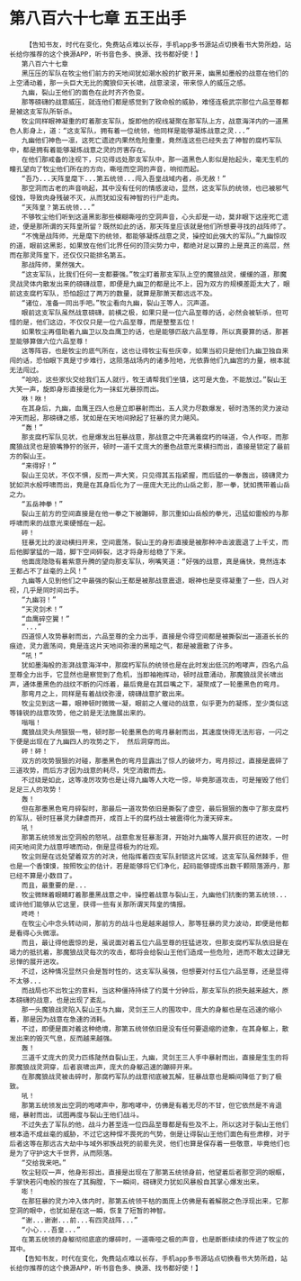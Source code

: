 # 第八百六十七章 五王出手
        【告知书友，时代在变化，免费站点难以长存，手机app多书源站点切换看书大势所趋，站长给你推荐的这个换源APP，听书音色多、换源、找书都好使！】
       第八百六十七章
       黑压压的军队在牧尘他们前方的天地间犹如潮水般的扩散开来，幽黑如墨般的战意在他们的上空涌动着，那一头巨大无比的魔狼仰天长啸，战意滚滚，带来惊人的威压之感。
       九幽，裂山王他们的面色在此时齐齐色变。
       那等磅礴的战意威压，就连他们都是感觉到了致命般的威胁，难怪连极武宗那位六品至尊都是被这支军队所斩杀。
       牧尘同样眼神凝重的盯着那支军队，旋即他的视线凝聚在那军队上方，战意海洋内的一道黑色人影身上，道：“这支军队，拥有着一位统领，他同样是能够凝炼战意之灵...”
       九幽他们神色一凛，这死亡遗迹内果然危险重重，竟然连这些已经失去了神智的腐朽军队中，都是拥有着能够凝炼战意之灵的厉害存在。
       在他们那戒备的注视下，只见得远处那支军队中，那一道黑色人影似是抬起头，毫无生机的瞳孔望向了牧尘他们所在的方向，嘶哑而空洞的声音，响彻而起。
       “吾乃...天阵皇麾下...第五统领...闯入吾皇战域内者，杀无赦！”
       那空洞而古老的声音响起，其中没有任何的情感波动，显然，这支军队的统领，也已被邪气侵蚀，导致肉身残破不灭，从而犹如没有神智的行尸走肉。
       “天阵皇？第五统领...”
       不够牧尘他们听到这道黑影那些模糊嘶哑的空洞声音，心头却是一动，莫非眼下这座死亡遗迹，便是那所谓的天阵皇所留？既然如此的话，那天阵皇应该就是他们所想要寻找的战阵师了。
       “不愧是战阵师，光是麾下的统领，都能够凝炼战意之灵，操控如此强大的军队。”九幽惊叹的道，眼前这黑影，如果放在他们北界任何的顶尖势力中，都绝对足以算的上是真正的高层，然而在那灵阵皇下，还仅仅只能排名第五。
       那战阵师，果然强大。
       “这支军队，比我们任何一支都要强。”牧尘盯着那支军队上空的魔狼战灵，缓缓的道，那魔灵战灵体内散发出来的磅礴战意，即便是九幽卫的都是比不上，因为双方的规模差距太大了，眼前这支腐朽军队，恐怕超过了两万的数量，就算是那萧天都远远不及。
       “诸位，准备一同出手吧。”牧尘看向九幽，裂山王等人，沉声道。
       眼前这支军队虽然战意磅礴，前横之极，如果只是一位六品至尊的话，必然会被斩杀，但可惜的是，他们这边，不仅仅只是一位六品至尊，而是整整五位！
       如果牧尘再借助着九幽卫以及血鹰卫的话，也是能够匹敌六品至尊，所以真要算的话，那甚至能够算做六位六品至尊！
       这等阵容，也是牧尘的底气所在，这也让得牧尘有些庆幸，如果当初只是他们九幽卫独自来闯的话，恐怕眼下真是寸步难行，这陨落战场内的诸多险地，光依靠他们九幽宫的力量，根本就无法闯过。
       “哈哈，这些家伙交给我们五人就行，牧王请帮我们坐镇，这可是大鱼，不能放过。”裂山王大笑一声，旋即身形直接是化为一抹虹光暴掠而出。
       咻！咻！
       在其身后，九幽，血鹰王四人也是立即暴射而出，五人灵力尽数爆发，顿时浩荡的灵力波动冲天而起，那磅礴之感，犹如是在天地间掀起了狂暴的灵力飓风。
       “轰！”
       那支腐朽军队见状，也是爆发出狂暴战意，那战意之中充满着腐朽的味道，令人作呕，而那魔狼战灵也是狼嘴狰狞的张开，顿时一道千丈庞大的墨色战意光束横扫而出，直接是锁定了最前方的裂山王。
       “来得好！”
       裂山王见状，不仅不惧，反而一声大笑，只见得其五指紧握，而后猛的一拳轰出，磅礴灵力犹如洪水般呼啸而出，竟是在其身后化为了一座庞大无比的山岳之影，那一拳，犹如携带着山岳之力。
       “五岳神拳！”
       裂山王前方的空间直接是在他一拳之下被蹦碎，那沉重如山岳般的拳光，迅猛如雷般的与那呼啸而来的战意光束硬憾在一起。
       砰！
       狂暴无比的波动横扫开来，空间震荡，裂山王的身形直接是被那种冲击波震退了上千丈，而后他脚掌猛的一踏，脚下空间碎裂，这才将身形给稳了下来。
       他面庞隐隐有着紫意升腾的望向那支军队，咧嘴笑道：“好强的战意，真是痛快，竟然连本王都占不了丝毫的上风！”
       九幽等人见到他们之中最强的裂山王都是被那战意震退，眼神也是变得凝重了一些，四人对视，几乎是同时间出手。
       “九幽羽！”
       “天灵剑术！”
       “血鹰碎空翼！”
       “...”
       四道惊人攻势暴射而出，六品至尊的全力出手，直接是令得空间都是被撕裂出一道道长长的痕迹，灵力震荡间，竟是连这片天地间弥漫的黑暗之气，都是被震散了许多。
       “吼！”
       犹如墨海般的澎湃战意海洋中，那腐朽军队的统领也是在此时发出低沉的咆哮声，四名六品至尊全力出手，它显然也是察觉到了危机，当即袖袍挥动，顿时战意涌动，那魔狼战灵长啸出声，通体墨黑色的战纹不断的闪烁着，最后竟是在其巨嘴之下，凝聚成了一轮墨黑色的弯月。
       那弯月之上，同样是有着战纹弥漫，磅礴战意扩散出来。
       牧尘见到这一幕，眼神顿时微微一凝，眼前之人催动的战意，似乎更为的凝炼，至少类似这等锋锐的战意攻势，他之前是无法施展出来的。
       嗡嗡！
       魔狼战灵头颅狠狠一甩，顿时那一轮墨黑色的弯月暴射而出，其速度快得无法形容，一闪之下便是出现在了九幽四人的攻势之下， 然后洞穿而出。
       砰！砰！
       双方的攻势狠狠的对碰，那墨黑色的弯月显露出了惊人的破坏力，弯月掠过，直接是震碎了三道攻势，而后方才因为战意的耗尽，凭空消散而去。
       不过绕是如此，这等凌厉攻势也是让得九幽等人大吃一惊，毕竟那道攻击，可是摧毁了他们足足三人的攻势！
       轰！
       但在那墨黑色弯月碎裂时，那最后一道攻势依旧是撕裂了虚空，最后狠狠的轰中了那支腐朽的军队，顿时狂暴灵力肆虐而开，成百上千的腐朽战士被震得化为漫天碎末。
       吼！
       那第五统领发出空洞般的怒吼，战意愈发狂暴澎湃，开始对九幽等人展开疯狂的进攻，一时间天地间灵力战意呼啸而动，倒是显得极为的壮观。
       牧尘则是在远处望着双方的对决，他指挥着四支军队封锁这片区域，这支军队虽然棘手，但也是一个香馍馍，按照牧尘的估计，若是能够将它们净化，起码能够提炼出数千颗陨落源丹，那已经不算是小数目了。
       而且，最重要的是...
       牧尘微眯着眼睛盯着那墨黑战意之中，操控着战意与裂山王，九幽他们抗衡的第五统领...或许他们能够从它这里，获得一些有关那所谓天阵皇的情报。
       咚咚！
       在牧尘心中念头转动间，那前方的战斗也是越来越惊人，那等狂暴的灵力波动，即便是他都是看得心头微凛。
       而且，最让得他震惊的是，虽说面对着五位六品至尊的狂猛进攻，但那支腐朽军队依旧是在竭力的抵抗着，那魔狼战灵每次的攻击，都将会给裂山王他们造成一些危险，进而不敢太过肆无忌惮的展开进攻。
       不过，这种情况显然只会是暂时性的，这支军队虽强，但想要对付五位六品至尊，还是显得不太够...
       而战局也不出牧尘的意料，当这种僵持持续了约莫十分钟后，那支军队的损失越来越大，原本磅礴的战意，也是出现了紊乱。
       那一头魔狼战灵陷入裂山王与九幽，灵剑王三人的围攻中，庞大的身躯也是在迅速的缩小着，那是因为战意在急速的消耗。
       不过，即便是面对着这种绝境，那第五统领依旧是没有任何要退缩的迹象，在其身躯上，散发出来的毁灭气息，反而越来越强。
       轰！
       三道千丈庞大的灵力匹练陡然自裂山王，九幽，灵剑王三人手中暴射而出，直接是生生的将那魔狼战灵洞穿，后者哀啸出声，庞大的身躯迅速的蹦碎开来。
       在那魔狼战灵被击碎时，那腐朽军队的战意彻底被瓦解，狂暴战意也是瞬间降低了到了极致。
       吼！
       那第五统领发出空洞的咆哮声中，那咆哮中，仿佛是有着无尽的不甘，但它依然是不肯退缩，暴射而出，试图再度与裂山王他们战斗。
       不过失去了军队的他，战斗力甚至连一位四品至尊都是有些及不上，所以这对于裂山王他们根本造不成丝毫的威胁，不过它这种悍不畏死的气势，倒是让得裂山王他们面色有些肃穆，对于后者这等在那远古大劫中与域外邪族战死的前辈先灵，他们也算是保存着一些敬意，毕竟他们也是为了守护这大千世界，从而陨落。
       “交给我来吧。”
       牧尘轻叹一声，他身形掠出，直接是出现在了那第五统领身前，他望着后者那空洞的眼眶，手掌快若闪电般的按在了其胸膛，下一瞬间，磅礴灵力犹如风暴般自其掌心爆发出来。
       嘭！
       在那狂暴的灵力冲入体内时，那第五统领干枯的面庞上仿佛是有着解脱之色浮现出来，它那空洞的眼中，也犹如是在这一瞬，恢复了短暂的神智。
       “谢...谢谢...前...有四灵战阵...”
       “小心...吾皇...”
       在第五统领的身躯彻彻底底的爆碎时，一道嘶哑之极的声音，也是断断续续的传进了牧尘的耳中。
       【告知书友，时代在变化，免费站点难以长存，手机app多书源站点切换看书大势所趋，站长给你推荐的这个换源APP，听书音色多、换源、找书都好使！】